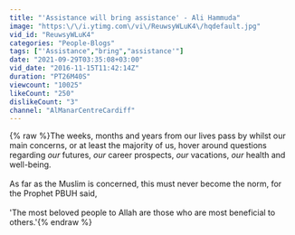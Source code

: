 ```yaml
---
title: "'Assistance will bring assistance' - Ali Hammuda"
image: "https:\/\/i.ytimg.com\/vi\/ReuwsyWLuK4\/hqdefault.jpg"
vid_id: "ReuwsyWLuK4"
categories: "People-Blogs"
tags: ["'Assistance","bring","assistance'"]
date: "2021-09-29T03:35:08+03:00"
vid_date: "2016-11-15T11:42:14Z"
duration: "PT26M40S"
viewcount: "10025"
likeCount: "250"
dislikeCount: "3"
channel: "AlManarCentreCardiff"
---
```

{% raw %}The weeks, months and years from our lives pass by whilst our main concerns, or at least the majority of us, hover around questions regarding *our* futures, *our* career prospects, *our* vacations, *our* health and well-being. <br /><br />As far as the Muslim is concerned, this must never become the norm, for the Prophet PBUH said, <br /><br />'The most beloved people to Allah are those who are most beneficial to others.'{% endraw %}
